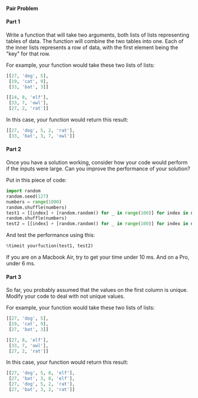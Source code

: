 #### Pair Problem

#### Part 1

Write a function that will take two arguments, both lists of lists representing tables of data. The function will combine the two tables into one. Each of the inner lists represents a row of data, with the first element being the "key" for that row.

For example, your function would take these two lists of lists:

```python
[[27, 'dog', 5],
 [19, 'cat', 9],
 [33, 'bat', 3]]

[[14, 8, 'elf'],
 [33, 7, 'owl'],
 [27, 2, 'rat']]
```

In this case, your function would return this result:

```python
[[27, 'dog', 5, 2, 'rat'],
 [33, 'bat', 3, 7, 'owl']]
```

#### Part 2

Once you have a solution working, consider how your code would perform if the inputs were large. Can you improve the performance of your solution?

Put in this piece of code:

```python
import random
random.seed(127)
numbers = range(1000)
random.shuffle(numbers)
test1 = [[index] + [random.random() for _ in range(100)] for index in numbers]
random.shuffle(numbers)
test2 = [[index] + [random.random() for _ in range(100)] for index in numbers]
```

And test the performance using this:

```python
%timeit yourfuction(test1, test2)
```

If you are on a Macbook Air, try to get your time under 10 ms. And on a Pro, under 6 ms.

#### Part 3

So far, you probably assumed that the values on the first column is unique. Modify your code to deal with not unique values.

For example, your function would take these two lists of lists:

```python
[[27, 'dog', 5],
 [19, 'cat', 9],
 [27, 'bat', 3]]

[[27, 8, 'elf'],
 [33, 7, 'owl'],
 [27, 2, 'rat']]
```

In this case, your function would return this result:

```python
[[27, 'dog', 5, 8, 'elf'],
 [27, 'bat', 3, 8, 'elf'],
 [27, 'dog', 5, 2, 'rat'],
 [27, 'bat', 3, 2, 'rat']]
```